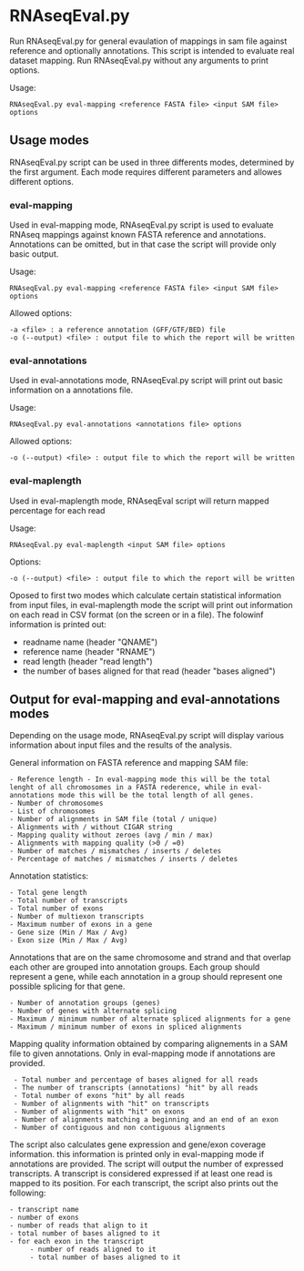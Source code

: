 # RNAseqEval.py
Run RNAseqEval.py for general evaulation of mappings in sam file against reference and optionally annotations. This script is intended to evaluate real dataset mapping. Run RNAseqEval.py without any arguments to print options.

Usage:
     
    RNAseqEval.py eval-mapping <reference FASTA file> <input SAM file> options

## Usage modes
RNAseqEval.py script can be used in three differents modes, determined by the first argument. Each mode requires different parameters and allowes different options.

### eval-mapping
Used in eval-mapping mode, RNAseqEval.py script is used to evaluate RNAseq mappings against known FASTA reference and annotations. Annotations can be omitted, but in that case the script will provide only basic output.

Usage:

    RNAseqEval.py eval-mapping <reference FASTA file> <input SAM file> options
    
Allowed options:

    -a <file> : a reference annotation (GFF/GTF/BED) file
    -o (--output) <file> : output file to which the report will be written

### eval-annotations
Used in eval-annotations mode, RNAseqEval.py script will print out basic information on a annotations file.

Usage:

    RNAseqEval.py eval-annotations <annotations file> options

Allowed options:

    -o (--output) <file> : output file to which the report will be written

### eval-maplength
Used in eval-maplength mode, RNAseqEval script will return mapped percentage for each read

Usage:

    RNAseqEval.py eval-maplength <input SAM file> options

Options:

    -o (--output) <file> : output file to which the report will be written

Oposed to first two modes which calculate certain statistical information from input files, in eval-maplength mode the script will print out information on each read in CSV format (on the screen or in a file). The folowinf information is printed out:
- readname name (header "QNAME")
- reference name (header "RNAME")
- read length (header "read length")
- the number of bases aligned for that read (header "bases aligned")

## Output for eval-mapping and eval-annotations modes
Depending on the usage mode, RNAseqEval.py script will display various information about input files and the results of the analysis.

General information on FASTA reference and mapping SAM file:

    - Reference length - In eval-mapping mode this will be the total lenght of all chromosomes in a FASTA rederence, while in eval-annotations mode this will be the total length of all genes.
    - Number of chromosomes
    - List of chromosomes
    - Number of alignments in SAM file (total / unique)
    - Alignments with / without CIGAR string
    - Mapping quality without zeroes (avg / min / max)
    - Alignments with mapping quality (>0 / =0)
    - Number of matches / mismatches / inserts / deletes
    - Percentage of matches / mismatches / inserts / deletes

Annotation statistics:

    - Total gene length
    - Total number of transcripts
    - Total number of exons
    - Number of multiexon transcripts
    - Maximum number of exons in a gene
    - Gene size (Min / Max / Avg)
    - Exon size (Min / Max / Avg)

Annotations that are on the same chromosome and strand and that overlap each other are grouped into annotation groups. Each group should represent a gene, while each annotation in a group should represent one possible splicing for that gene.

    - Number of annotation groups (genes)
    - Number of genes with alternate splicing
    - Maximum / minimum number of alternate spliced alignments for a gene
    - Maximum / minimum number of exons in spliced alignments

Mapping quality information obtained by comparing alignements in a SAM file to given annotations. Only in eval-mapping mode if annotations are provided.

     - Total number and percentage of bases aligned for all reads
     - The number of transcripts (annotations) "hit" by all reads
     - Total number of exons "hit" by all reads
     - Number of alignments with "hit" on transcripts
     - Number of alignments with "hit" on exons
     - Number of alignments matching a beginning and an end of an exon
     - Number of contiguous and non contiguous alignments

The script also calculates gene expression and gene/exon coverage information. this information is printed only in eval-mapping mode if annotations are provided. The script will output the number of expressed transcripts. A transcript is considered expressed if at least one read is mapped to its position. For each transcript, the script also prints out the following:

    - transcript name
    - number of exons
    - number of reads that align to it
    - total number of bases aligned to it
    - for each exon in the transcript
         - number of reads aligned to it
         - total number of bases aligned to it
